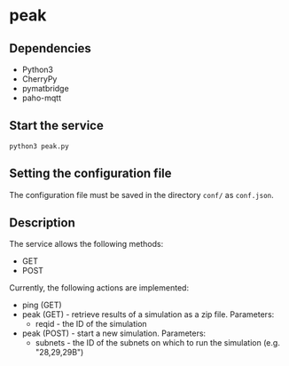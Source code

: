 # peak

## Dependencies

* Python3
* CherryPy
* pymatbridge
* paho-mqtt

## Start the service

    python3 peak.py

## Setting the configuration file

The configuration file must be saved in the directory `conf/` as `conf.json`.

## Description

The service allows the following methods:

* GET
* POST

Currently, the following actions are implemented:

* ping (GET)
* peak (GET) - retrieve results of a simulation as a zip file. Parameters:
    * reqid - the ID of the simulation
* peak (POST) - start a new simulation. Parameters:
    * subnets - the ID of the subnets on which to run the simulation (e.g. "28,29,29B")
